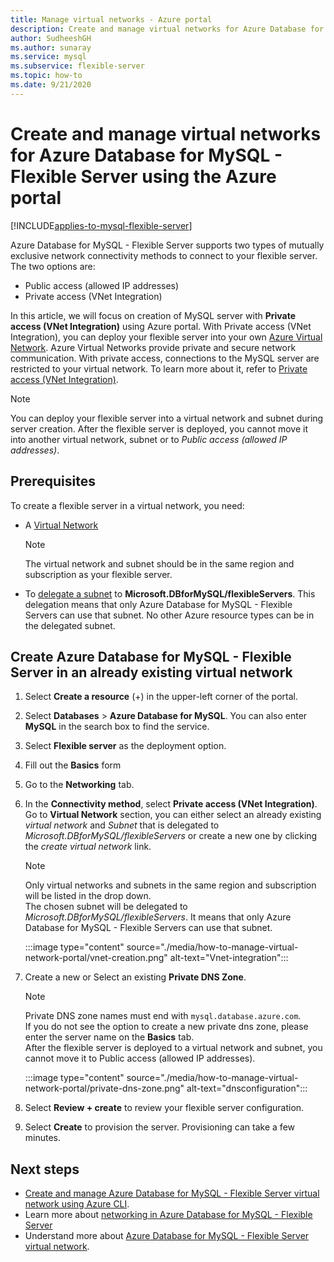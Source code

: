 ```yaml
---
title: Manage virtual networks - Azure portal
description: Create and manage virtual networks for Azure Database for MySQL - Flexible Server using the Azure portal.
author: SudheeshGH
ms.author: sunaray
ms.service: mysql
ms.subservice: flexible-server
ms.topic: how-to
ms.date: 9/21/2020
---
```


# Create and manage virtual networks for Azure Database for MySQL - Flexible Server using the Azure portal

[!INCLUDE[applies-to-mysql-flexible-server](../includes/applies-to-mysql-flexible-server.md)]


Azure Database for MySQL - Flexible Server supports two types of mutually exclusive network connectivity methods to connect to your flexible server. The two options are:

- Public access (allowed IP addresses)
- Private access (VNet Integration)

In this article, we will focus on creation of MySQL server with **Private access (VNet Integration)** using Azure portal. With Private access (VNet Integration), you can deploy your flexible server into your own [Azure Virtual Network](../../virtual-network/virtual-networks-overview.md). Azure Virtual Networks provide private and secure network communication. With private access, connections to the MySQL server are restricted to your virtual network. To learn more about it, refer to [Private access (VNet Integration)](./concepts-networking-vnet.md#private-access-vnet-integration).

>[!Note]
>You can deploy your flexible server into a virtual network and subnet during server creation. After the flexible server is deployed, you cannot move it into another virtual network, subnet or to *Public access (allowed IP addresses)*.

## Prerequisites

To create a flexible server in a virtual network, you need:

- A [Virtual Network](../../virtual-network/quick-create-portal.md#create-a-virtual-network)
    > [!Note]
    > The virtual network and subnet should be in the same region and subscription as your flexible server.

- To [delegate a subnet](../../virtual-network/manage-subnet-delegation.md#delegate-a-subnet-to-an-azure-service) to **Microsoft.DBforMySQL/flexibleServers**. This delegation means that only Azure Database for MySQL - Flexible Servers can use that subnet. No other Azure resource types can be in the delegated subnet.

## Create Azure Database for MySQL - Flexible Server in an already existing virtual network

1. Select **Create a resource** (+) in the upper-left corner of the  portal.
2. Select **Databases** > **Azure Database for MySQL**. You can also enter **MySQL** in the search box to find the service.
3. Select **Flexible server** as the deployment option.
4. Fill out the **Basics** form
5. Go to the **Networking** tab.
6. In the **Connectivity method**, select **Private access (VNet Integration)**. Go to **Virtual Network** section, you can either select an already existing *virtual network* and *Subnet* that is delegated to *Microsoft.DBforMySQL/flexibleServers* or create a new one by clicking the *create virtual network* link.
    > [!Note]
    > Only virtual networks and subnets in the same region and subscription will be listed in the drop down. </br>
    > The chosen subnet will be delegated to *Microsoft.DBforMySQL/flexibleServers*. It means that only Azure Database for MySQL - Flexible Servers can use that subnet.</br>

    :::image type="content" source="./media/how-to-manage-virtual-network-portal/vnet-creation.png" alt-text="Vnet-integration":::

7. Create a new or Select an existing **Private DNS Zone**.
    > [!NOTE]
    > Private DNS zone names must end with `mysql.database.azure.com`. </br>
    > If you do not see the option to create a new private dns zone, please enter the server name on the **Basics** tab.</br>
    > After the flexible server is deployed to a virtual network and subnet, you cannot move it to Public access (allowed IP addresses).</br>

    :::image type="content" source="./media/how-to-manage-virtual-network-portal/private-dns-zone.png" alt-text="dnsconfiguration":::
8. Select **Review + create** to review your flexible server configuration.
9. Select **Create** to provision the server. Provisioning can take a few minutes.

## Next steps

- [Create and manage Azure Database for MySQL - Flexible Server virtual network using Azure CLI](./how-to-manage-virtual-network-cli.md).
- Learn more about [networking in Azure Database for MySQL - Flexible Server](./concepts-networking.md)
- Understand more about [Azure Database for MySQL - Flexible Server virtual network](./concepts-networking-vnet.md#private-access-vnet-integration).

